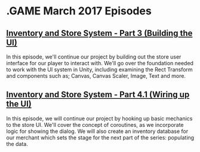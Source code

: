 # .GAME March 2017 Episodes

## [Inventory and Store System - Part 3 (Building the UI)](UnityItemSystemPt3-UI)

In this episode, we'll continue our project by building out the store user interface for our player to interact with. We'll go over the foundation needed to work with the UI system in Unity, including examining the Rect Transform and components such as; Canvas, Canvas Scaler, Image, Text and more.

## [Inventory and Store System - Part 4.1 (Wiring up the UI)](UnityItemSystemPt4.1-WiringTheUI)

In this episode, we will continue our project by hooking up basic mechanics to the store UI. We'll cover the concept of coroutines, as we incorporate logic for showing the dialog. We will also create an inventory database for our merchant which sets the stage for the next part of the series: populating the data.